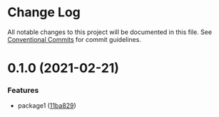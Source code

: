 # Change Log

All notable changes to this project will be documented in this file.
See [Conventional Commits](https://conventionalcommits.org) for commit guidelines.

# 0.1.0 (2021-02-21)


### Features

* package1 ([11ba829](https://github.com/Ellipse120/phm-web-admin/commit/11ba82944eed400f1257820aecdab684816767e9))
